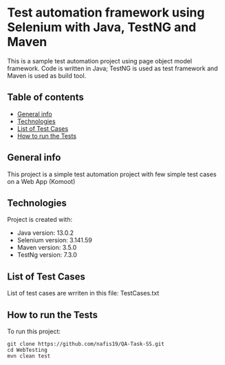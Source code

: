 # Test automation framework using Selenium with Java, TestNG and Maven

This is a sample test automation project using page object model framework. Code is written in Java; TestNG is used as test framework and Maven is used as build tool.


## Table of contents
* [General info](#general-info)
* [Technologies](#technologies)
* [List of Test Cases](#list-of-test-cases)
* [How to run the Tests](#How-o-run-the-Tests)

## General info
This project is a simple test automation project with few simple test cases on a Web App (Komoot)
	
## Technologies
Project is created with:
* Java version: 13.0.2
* Selenium version: 3.141.59
* Maven version: 3.5.0
* TestNg version: 7.3.0

## List of Test Cases
List of test cases are wrriten in this file: TestCases.txt

## How to run the Tests
To run this project:

```
git clone https://github.com/nafis19/QA-Task-SS.git
cd WebTesting
mvn clean test

```
